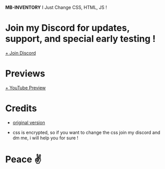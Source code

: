 **MB-INVENTORY**
I Just Change CSS, HTML, JS !

# Join my Discord for updates, support, and special early testing !
<p><a href="https://discord.gg/gCQx499JYY"> + Join Discord</a></p>

# Previews
<p><a href="https://youtu.be/1YsnNjeHxXw"> + YouTube Preview</a></p>


# Credits
* [original version](https://github.com/loljoshie/lj-inventory)

* css is encrypted, so if you want to change the css join my discord and dm me, i will help you for sure !

# Peace ✌ 
